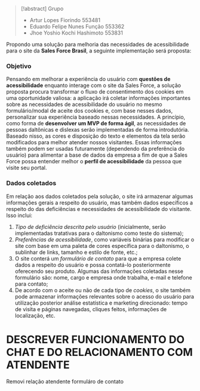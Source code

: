 > [!abstract]  Grupo
> - Artur Lopes Fiorindo 553481 
> - Eduardo Felipe Nunes Função 553362 
> - Jhoe Yoshio Kochi Hashimoto 553831  

Propondo uma solução para melhoria das necessidades de acessibilidade para o site da **Sales Force Brasil**, a seguinte implementação será proposta:
### Objetivo 
Pensando em melhorar a experiência do usuário com **questões de acessibilidade** enquanto interage com o site da Sales Force, a solução proposta procura transformar o fluxo de consentimento dos cookies em uma oportunidade valiosa: a aplicação irá coletar informações importantes sobre as necessidades de acessibilidade do usuário no mesmo formulário/modal de aceite dos cookies e, com base nesses dados, personalizar sua experiência baseado nessas necessidades. A princípio, como forma de **desenvolver um MVP de forma ágil**, as necessidades de pessoas daltônicas e dislexas serão implementadas de forma introdutória. 
Baseado nisso, as cores e disposição do texto e elementos da tela serão modificados para melhor atender nossos visitantes. Essas informações também podem ser usadas futuramente (dependendo da preferência do usuário) para alimentar a base de dados da empresa a fim de que a Sales Force possa entender melhor o **perfil de acessibilidade** da pessoa que visite seu portal. 

### Dados coletados 
Em relação aos dados coletados pela solução, o site irá armazenar algumas informações gerais a respeito do usuário, mas também dados específicos a respeito do das deficiências e necessidades de acessibilidade do visitante. Isso inclui: 
1. *Tipo de deficiência descrita pelo usuário* (inicialmente, serão implementadas tratativas para o daltonismo como teste do sistema); 
2. *Preferências de acessibilidade*, como variáveis binárias para modificar o site com base em uma paleta de cores específica para o daltonismo, o sublinhar de links, tamanho e estilo de fonte, etc.; 
3. O site conterá um *formulário de contato* para que a empresa colete dados a respeito do usuário e possa contatá-lo posteriormente oferecendo seu produto. Algumas das informações coletadas nesse formulário são: nome, cargo e empresa onde trabalha, e-mail e telefone para contato; 
4. De acordo com o aceite ou não de cada tipo de *cookies*, o site também pode armazenar informações relevantes sobre o acesso do usuário para utilização posterior análise estatística e marketing direcionado: tempo de visita e páginas navegadas, cliques feitos, informações de localização, etc.

# DESCREVER FUNCIONAMENTO DO CHAT E DO RELACIONAMENTO COM ATENDENTE
Removi relação atendente formuláro de contato